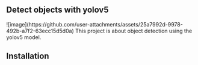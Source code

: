 <h2>Detect objects with yolov5</h2>
![image](https://github.com/user-attachments/assets/25a7992d-9978-492b-a7f2-63ecc15d5d0a)
This project is about object detection using the yolov5 model.

<h2>Installation</h2>
